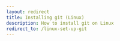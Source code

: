 ```yaml
---
layout: redirect
title: Installing git (Linux)
description: How to install git on Linux
redirect_to: /linux-set-up-git
---
```

